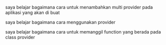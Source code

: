 saya belajar bagaimana cara untuk menambahkan multi provider pada aplikasi yang akan di buat

saya belajar bagaimana cara menggunakan provider

saya belajar bagaimana cara untuk memanggil function yang berada pada class provider
